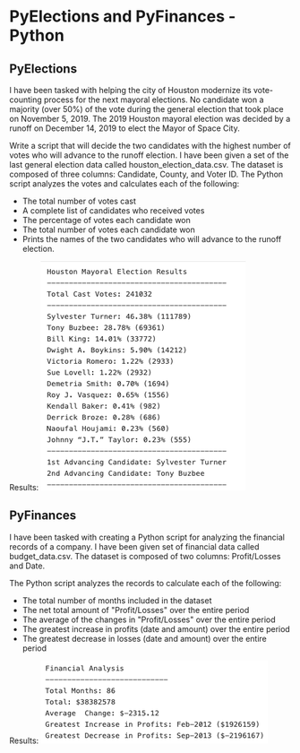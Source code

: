 # PyElections and PyFinances - Python

## PyElections
I have been tasked with helping the city of Houston modernize its vote-counting process for the next mayoral elections. No candidate won a majority (over 50%) of the vote during the general election that took place on November 5, 2019. The 2019 Houston mayoral election was decided by a runoff on December 14, 2019 to elect the Mayor of Space City. 

Write a script that will decide the two candidates with the highest number of votes who will advance to the runoff election. I have been given a set of the last general election data called houston_election_data.csv. The dataset is composed of three columns: Candidate, County, and Voter ID. The Python script analyzes the votes and calculates each of the following:
- The total number of votes cast
- A complete list of candidates who received votes
- The percentage of votes each candidate won
- The total number of votes each candidate won
- Prints the names of the two candidates who will advance to the runoff election.

Results:
![](/PyElections/Election_Results.png)


## PyFinances
I have been tasked with creating a Python script for analyzing the financial records of a company. I have been given set of financial data called budget_data.csv. The dataset is composed of two columns: Profit/Losses and Date. 

The Python script analyzes the records to calculate each of the following:
- The total number of months included in the dataset
- The net total amount of "Profit/Losses" over the entire period
- The average of the changes in "Profit/Losses" over the entire period
- The greatest increase in profits (date and amount) over the entire period
- The greatest decrease in losses (date and amount) over the entire period

Results:
![](/PyFinances/Finances_Results.png)
